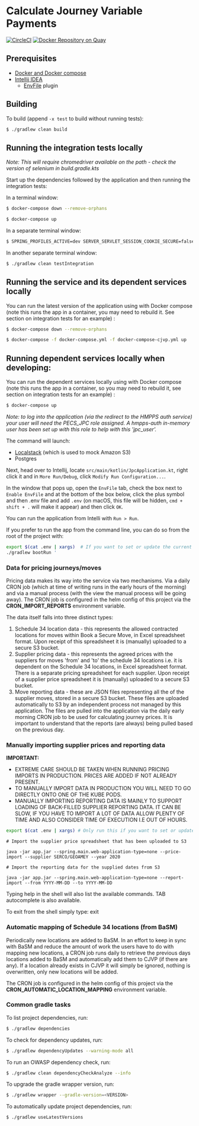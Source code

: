 # Calculate Journey Variable Payments

[![CircleCI](https://circleci.com/gh/ministryofjustice/calculate-journey-variable-payments/tree/main.svg?style=svg)](https://circleci.com/gh/ministryofjustice/calculate-journey-variable-payments)
[![Docker Repository on Quay](https://quay.io/repository/hmpps/calculate-journey-variable-payments/status)](https://quay.io/repository/hmpps/calculate-journey-variable-payments)
## Prerequisites

- [Docker and Docker compose](https://docs.docker.com/get-docker/)
- [Intellij IDEA](https://www.jetbrains.com/idea/)
  - [EnvFile](https://plugins.jetbrains.com/plugin/7861-envfile) plugin

## Building

To build (append `-x test` to build without running tests):
```bash
$ ./gradlew clean build
```

## Running the integration tests locally

*Note: This will require chromedriver available on the path - check the version of selenium in build.gradle.kts*

Start up the dependencies followed by the application and then running the integration tests:

In a terminal window:
```bash
$ docker-compose down --remove-orphans

$ docker-compose up
```

In a separate terminal window:
```bash
$ SPRING_PROFILES_ACTIVE=dev SERVER_SERVLET_SESSION_COOKIE_SECURE=false ./gradlew bootRun
```

In another separate terminal window:
```bash
$ ./gradlew clean testIntegration
```

## Running the service and its dependent services locally

You can run the latest version of the application using with Docker compose (note this runs the app in a container, you may need to rebuild it. See section on integration tests for an example) :

```bash
$ docker-compose down --remove-orphans

$ docker-compose -f docker-compose.yml -f docker-compose-cjvp.yml up
```

## Running dependent services locally when developing:

You can run the dependent services locally using with Docker compose (note this runs the app in a container, so you may need to rebuild it, see section on integration tests for an example) :

```bash
$ docker-compose up
```

*Note: to log into the application (via the redirect to the HMPPS auth service) your user will need the PECS_JPC role assigned. A hmpps-auth in-memory user has been set up with this role to help with this 'jpc_user'.*

The command will launch:

- [Localstack](https://github.com/localstack/localstack) (which is used to mock Amazon S3)
- Postgres

Next, head over to Intellij, locate `src/main/kotlin/JpcApplication.kt`, right click it and in `More Run/Debug`, click `Modify Run Configuration...`.

In the window that pops up, open the `EnvFile` tab, check the box next to `Enable EnvFile` and at the bottom of the box below, click the plus symbol and then .env file and add `.env` (on macOS, this file will be hidden, `cmd + shift + .` will make it appear) and then click `OK`.

You can run the application from Intelli with `Run > Run`.

If you prefer to run the app from the command line, you can do so from the root of the project with:

```bash
export $(cat .env | xargs)  # If you want to set or update the current shell environment
./gradlew bootRun '
```

### Data for pricing journeys/moves

Pricing data makes its way into the service via two mechanisms. Via a daily CRON job (which at time of writing runs in 
the early hours of the morning) and via a manual process (with the view the manual process will be going away). The 
CRON job is configured in the helm config of this project via the **CRON_IMPORT_REPORTS** environment variable.

The data itself falls into three distinct types:

1. Schedule 34 location data - this represents the allowed contracted locations for moves within Book a Secure Move, in 
   Excel spreadsheet format. Upon receipt of this spreadsheet it is (manually) uploaded to a secure S3 bucket.
2. Supplier pricing data - this represents the agreed prices with the suppliers for moves 'from' and 'to' the schedule 
   34 locations i.e. it is dependent on the Schedule 34 locations, in Excel spreadsheet format. There is a separate 
   pricing spreadsheet for each supplier. Upon receipt of a supplier price spreadsheet it is (manually) uploaded to a 
   secure S3 bucket.
3. Move reporting data - these are JSON files representing all the of the supplier moves, stored in a secure S3 bucket. 
   These files are uploaded automatically to S3 by an independent process not managed by this application.  The files 
   are pulled into the application via the daily early morning CRON job to be used for calculating journey prices. It is
   important to understand that the reports (are always) being pulled based on the previous day.

### Manually importing supplier prices and reporting data

**IMPORTANT:**

- EXTREME CARE SHOULD BE TAKEN WHEN RUNNING PRICING IMPORTS IN PRODUCTION. PRICES ARE ADDED IF NOT ALREADY PRESENT.
- TO MANUALLY IMPORT DATA IN PRODUCTION YOU WILL NEED TO GO DIRECTLY ONTO ONE OF THE KUBE PODS.
- MANUALLY IMPORTING REPORTING DATA IS MAINLY TO SUPPORT LOADING OF BACK-FILLED SUPPLIER REPORTING DATA. IT CAN BE SLOW, 
  IF YOU HAVE TO IMPORT A LOT OF DATA ALLOW PLENTY OF TIME AND ALSO CONSIDER TIME OF EXECUTION I.E OUT OF HOURS.

```bash
export $(cat .env | xargs) # Only run this if you want to set or update the current local environment
```
```
# Import the supplier price spreadsheet that has been uploaded to S3

java -jar app.jar --spring.main.web-application-type=none --price-import --supplier SERCO/GEOAMEY --year 2020
```
```
# Import the reporting data for the supplied dates from S3

java -jar app.jar --spring.main.web-application-type=none --report-import --from YYYY-MM-DD --to YYYY-MM-DD
```
Typing help in the shell will also list the available commands.  TAB autocomplete is also available.

To exit from the shell simply type: exit

### Automatic mapping of Schedule 34 locations (from BaSM)

Periodically new locations are added to BaSM. In an effort to keep in sync with BaSM and reduce the amount of work
the users have to do with mapping new locations, a CRON job runs daily to retrieve the previous days locations added to
BaSM and automatically add them to CJVP (if there are any).  If a location already exists in CJVP it will simply be
ignored, nothing is overwritten, only new locations will be added.

The CRON job is configured in the helm config of this project via the **CRON_AUTOMATIC_LOCATION_MAPPING** environment variable.

### Common gradle tasks 
To list project dependencies, run:
```bash
$ ./gradlew dependencies
```

To check for dependency updates, run:
```bash
$ ./gradlew dependencyUpdates --warning-mode all
```

To run an OWASP dependency check, run:
```bash
$ ./gradlew clean dependencyCheckAnalyze --info
```

To upgrade the gradle wrapper version, run:
```bash
$ ./gradlew wrapper --gradle-version=<VERSION>
```
To automatically update project dependencies, run:
```bash
$ ./gradlew useLatestVersions
```
